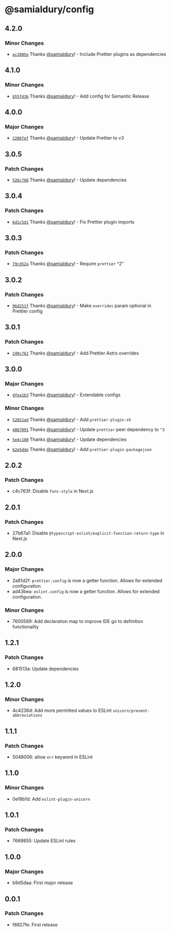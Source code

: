 # @samialdury/config

## 4.2.0

### Minor Changes

-   [`ac2805e`](https://github.com/samialdury/config/commit/ac2805e8f3cfea5aa4c7e40c2ab30aff4c5e4d08) Thanks [@samialdury](https://github.com/samialdury)! - Include Prettier plugins as dependencies

## 4.1.0

### Minor Changes

-   [`b55f436`](https://github.com/samialdury/config/commit/b55f4361cf2f73bc77431554dcfb572ab0117da5) Thanks [@samialdury](https://github.com/samialdury)! - Add config for Semantic Release

## 4.0.0

### Major Changes

-   [`2206fef`](https://github.com/samialdury/config/commit/2206fef5cd9695dcd3cf0825d1a7409c0f302291) Thanks [@samialdury](https://github.com/samialdury)! - Update Prettier to v3

## 3.0.5

### Patch Changes

-   [`526c788`](https://github.com/samialdury/config/commit/526c7885f96c2d698edcbab1f79a0e96c8c59127) Thanks [@samialdury](https://github.com/samialdury)! - Update dependencies

## 3.0.4

### Patch Changes

-   [`6d1c5d1`](https://github.com/samialdury/config/commit/6d1c5d1107ce941dc0be0631ffa19177000f1dcd) Thanks [@samialdury](https://github.com/samialdury)! - Fix Prettier plugin imports

## 3.0.3

### Patch Changes

-   [`79cd52a`](https://github.com/samialdury/config/commit/79cd52a36842826f9787287a0c0ee32adf1114bb) Thanks [@samialdury](https://github.com/samialdury)! - Require `prettier` ^2"

## 3.0.2

### Patch Changes

-   [`96d251f`](https://github.com/samialdury/config/commit/96d251fb21f104e5388b4b16ee9e45558721e897) Thanks [@samialdury](https://github.com/samialdury)! - Make `overrides` param optional in Prettier config

## 3.0.1

### Patch Changes

-   [`249c762`](https://github.com/samialdury/config/commit/249c7624aaecd73afb0af6f7e803624fa78ea787) Thanks [@samialdury](https://github.com/samialdury)! - Add Prettier Astro overrides

## 3.0.0

### Major Changes

-   [`dfea1b3`](https://github.com/samialdury/config/commit/dfea1b3efbff909e81ae32b8e8a9726cfbca06f0) Thanks [@samialdury](https://github.com/samialdury)! - Extendable configs

### Minor Changes

-   [`52021ad`](https://github.com/samialdury/config/commit/52021adbd31e06e4576588f496c969ab6008baf5) Thanks [@samialdury](https://github.com/samialdury)! - Add `prettier-plugin-sh`

-   [`4867091`](https://github.com/samialdury/config/commit/4867091f16495ba5c89503572025ac0f823cfee3) Thanks [@samialdury](https://github.com/samialdury)! - Update `prettier` peer dependency to `^3`

-   [`5e4c188`](https://github.com/samialdury/config/commit/5e4c188a49e0dd0a1b4d7018821de1a7763fe1ca) Thanks [@samialdury](https://github.com/samialdury)! - Update dependencies

-   [`b2e5dde`](https://github.com/samialdury/config/commit/b2e5ddeddf4d3dc927654b6c4f4c205488dc60e4) Thanks [@samialdury](https://github.com/samialdury)! - Add `prettier-plugin-packagejson`

## 2.0.2

### Patch Changes

-   c4c763f: Disable `func-style` in Next.js

## 2.0.1

### Patch Changes

-   27b67a1: Disable `@typescript-eslint/explicit-function-return-type` in Next.js

## 2.0.0

### Major Changes

-   2a81d2f: `prettier.config` is now a getter function. Allows for extended configuration.
-   ad43bea: `eslint.config` is now a getter function. Allows for extended configuration.

### Minor Changes

-   7600569: Add declaration map to improve IDE go to definition functionality

## 1.2.1

### Patch Changes

-   681513a: Update dependencies

## 1.2.0

### Minor Changes

-   4c4236d: Add more permitted values to ESLint `unicorn/prevent-abbreviations`

## 1.1.1

### Patch Changes

-   5048006: allow `err` keyword in ESLint

## 1.1.0

### Minor Changes

-   0e18b1d: Add `eslint-plugin-unicorn`

## 1.0.1

### Patch Changes

-   7669855: Update ESLint rules

## 1.0.0

### Major Changes

-   b9d5daa: First major release

## 0.0.1

### Patch Changes

-   f8827fe: First release
